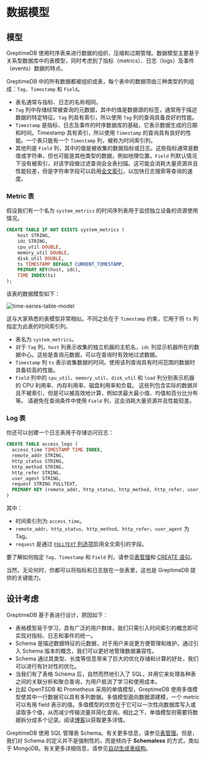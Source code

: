 # 数据模型

## 模型

GreptimeDB 使用时序表来进行数据的组织、压缩和过期管理。数据模型主要基于关系型数据库中的表模型，同时考虑到了指标（metrics）、日志（logs）及事件（events）数据的特点。

GreptimeDB 中的所有数据都被组织成表，每个表中的数据项由三种类型的列组成：`Tag`、`Timestamp` 和 `Field`。

- 表名通常与指标、日志的名称相同。
- `Tag` 列中存储经常被查询的元数据，其中的值是数据源的标签，通常用于描述数据的特定特征。`Tag` 列具有索引，所以使用 `Tag` 列的查询具备良好的性能。
- `Timestamp` 是指标、日志及事件的时序数据库的基础，它表示数据生成的日期和时间。Timestamp 具有索引，所以使用 `Timestamp` 的查询具有良好的性能。一个表只能有一个 `Timestamp` 列，被称为时间索引列。
- 其他列是 `Field` 列，其中的值是被收集的数据指标或日志。这些指标通常是数值或字符串，但也可能是其他类型的数据，例如地理位置。`Field` 列默认情况下没有被索引，对该字段做过滤查询会全表扫描。这可能会消耗大量资源并且性能较差，但是字符串字段可以启用[全文索引](/user-guide/logs/query-logs.md#全文索引加速搜索)，以加快日志搜索等查询的速度。

### Metric 表

假设我们有一个名为 `system_metrics` 的时间序列表用于监控独立设备的资源使用情况。

```sql
CREATE TABLE IF NOT EXISTS system_metrics (
    host STRING,
    idc STRING,
    cpu_util DOUBLE,
    memory_util DOUBLE,
    disk_util DOUBLE,
    ts TIMESTAMP DEFAULT CURRENT_TIMESTAMP,
    PRIMARY KEY(host, idc),
    TIME INDEX(ts)
);
```

该表的数据模型如下：

![time-series-table-model](/time-series-data-model.svg)

这与大家熟悉的表模型非常相似。不同之处在于 `Timestamp` 约束，它用于将 `ts` 列指定为此表的时间索引列。

- 表名为 `system_metrics`。
- 对于 `Tag` 列，`host` 列表示收集的独立机器的主机名，`idc` 列显示机器所在的数据中心。这些是查询元数据，可以在查询时有效地过滤数据。
- `Timestamp` 列 `ts` 表示收集数据的时间。使用该列查询具有时间范围的数据时具备较高的性能。
- `Field` 列中的 `cpu_util`、`memory_util`、`disk_util` 和 `load` 列分别表示机器的 CPU 利用率、内存利用率、磁盘利用率和负载。
  这些列包含实际的数据并且不被索引，但是可以被高效地计算，例如求最大最小值、均值和百分比分布等。
  请避免在查询条件中使用 `Field` 列，这会消耗大量资源并且性能较差。

### Log 表

你还可以创建一个日志表用于存储访问日志：

```sql
CREATE TABLE access_logs (
  access_time TIMESTAMP TIME INDEX,
  remote_addr STRING,
  http_status STRING,
  http_method STRING,
  http_refer STRING,
  user_agent STRING,
  request STRING FULLTEXT,
  PRIMARY KEY (remote_addr, http_status, http_method, http_refer, user_agent)
)
```
其中：

- 时间索引列为 `access_time`。
- `remote_addr`、`http_status`、`http_method`、`http_refer`、`user_agent` 为 Tag。
- `request` 是通过 [`FULLTEXT` 列选项](/reference/sql/create.md#fulltext-列选项)启用全文索引的字段。

要了解如何指定 `Tag`、`Timestamp` 和 `Field` 列，请参见[表管理](/user-guide/administration/manage-data/basic-table-operations.md#创建表)和 [CREATE 语句](/reference/sql/create.md)。

当然，无论何时，你都可以将指标和日志放在一张表里，这也是 GreptimeDB 提供的关键能力。

## 设计考虑

GreptimeDB 基于表进行设计，原因如下：

- 表格模型易于学习，具有广泛的用户群体，我们只需引入时间索引的概念即可实现对指标、日志和事件的统一。
- Schema 是描述数据特征的元数据，对于用户来说更方便管理和维护。通过引入 Schema 版本的概念，我们可以更好地管理数据兼容性。
- Schema 通过其类型、长度等信息带来了巨大的优化存储和计算的好处，我们可以进行有针对性的优化。
- 当我们有了表格 Schema 后，自然而然地引入了 SQL，并用它来处理各种表之间的关联分析和聚合查询，为用户抵消了学习和使用成本。
- 比起 OpenTSDB 和 Prometheus 采用的单值模型，GreptimeDB 使用多值模型使其中一行数据可以具有多列数据。多值模型面向数据源建模，一个 metric 可以有用 field 表示的值。多值模型的优势在于它可以一次性向数据库写入或读取多个值，从而减少传输流量并简化查询。相比之下，单值模型则需要将数据拆分成多个记录。阅读[博客](https://greptime.com/blogs/2024-05-09-prometheus)以获取更多详情。

GreptimeDB 使用 SQL 管理表 Schema。有关更多信息，请参见[表管理](/user-guide/administration/manage-data/basic-table-operations.md)。但是，我们对 Schema 的定义并不是强制性的，而是倾向于 **Schemaless** 的方式，类似于 MongoDB。有关更多详细信息，请参见[自动生成表结构](../ingest-data/overview.md#自动生成表结构)。
